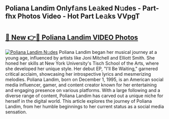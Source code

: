 ## Poliana Landim Onlyf𝚊ns Le𝚊ked N𝚞des - Part-fhx Photos Video - Hot Part Le𝚊ks VVpgT

# <h2><a href="http://ab51912.deff.icu/?id=Poliana+Landim">🔗 New 👉🔴 Poliana Landim VIDEO Photos</a></h2>

[![Poliana Landim N𝚞des](https://i.imgur.com/rIISA9y.gif)](http://ab51912.deff.icu/?id=Poliana+Landim)
Poliana Landim began her musical journey at a young age, influenced by artists like Joni Mitchell and Elliott Smith. She honed her skills at New York University's Tisch School of the Arts, where she developed her unique style. Her debut EP, "I'll Be Waiting," garnered critical acclaim, showcasing her introspective lyrics and mesmerizing melodies. Poliana Landim, born on December 1, 1995, is an American social media influencer, gamer, and content creator known for her entertaining and engaging presence on various platforms. With a large following and a diverse range of content, Poliana Landim has carved out a unique niche for herself in the digital world. This article explores the journey of Poliana Landim, from her humble beginnings to her current status as a social media sensation.

